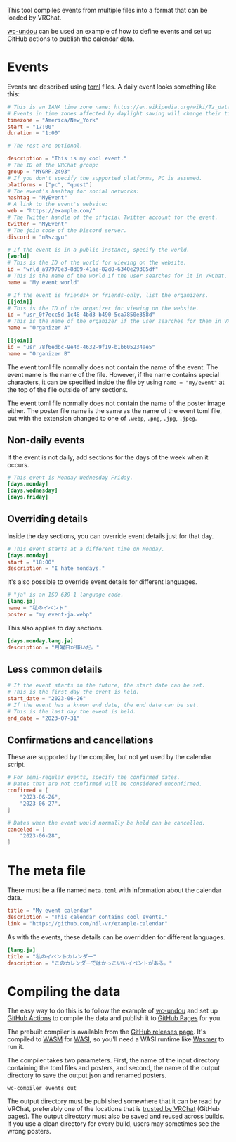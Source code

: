 This tool compiles events from multiple files into a format that can be loaded by VRChat.

[wc-undou] can be used an example of how to define events and set up GitHub actions to publish the calendar data.

[wc-undou]: https://github.com/nil-vc/wc-undou

# Events

Events are described using [toml] files. A daily event looks something like this:

```toml
# This is an IANA time zone name: https://en.wikipedia.org/wiki/Tz_database
# Events in time zones affected by daylight saving will change their times accordingly.
timezone = "America/New_York"
start = "17:00"
duration = "1:00"

# The rest are optional.

description = "This is my cool event."
# The ID of the VRChat group:
group = "MYGRP.2493"
# If you don't specify the supported platforms, PC is assumed.
platforms = ["pc", "quest"]
# The event's hashtag for social networks:
hashtag = "MyEvent"
# A link to the event's website:
web = "https://example.com/"
# The Twitter handle of the official Twitter account for the event.
twitter = "MyEvent"
# The join code of the Discord server.
discord = "nRszqyu"

# If the event is in a public instance, specify the world.
[world]
# This is the ID of the world for viewing on the website.
id = "wrld_a97970e3-8d89-41ae-82d8-6340e29385df"
# This is the name of the world if the user searches for it in VRChat.
name = "My event world"

# If the event is friends+ or friends-only, list the organizers.
[[join]]
# This is the ID of the organizer for viewing on the website.
id = "usr_0f7ecc5d-1c48-4bd3-b490-5ca7850e358d"
# This is the name of the organizer if the user searches for them in VRChat.
name = "Organizer A"

[[join]]
id = "usr_78f6edbc-9e4d-4632-9f19-b1b605234ae5"
name = "Organizer B"
```

The event toml file normally does not contain the name of the event. The event name is the name of the file. However, if the name contains special characters, it can be specified inside the file by using `name = "my/event"` at the top of the file outside of any sections.

The event toml file normally does not contain the name of the poster image either. The poster file name is the same as the name of the event toml file, but with the extension changed to one of `.webp`, `.png`, `.jpg`, `.jpeg`.

[toml]: https://toml.io/

## Non-daily events

If the event is not daily, add sections for the days of the week when it occurs.

```toml
# This event is Monday Wednesday Friday.
[days.monday]
[days.wednesday]
[days.friday]
```

## Overriding details

Inside the day sections, you can override event details just for that day.

```toml
# This event starts at a different time on Monday.
[days.monday]
start = "18:00"
description = "I hate mondays."
```

It's also possible to override event details for different languages.

```toml
# "ja" is an ISO 639-1 language code.
[lang.ja]
name = "私のイベント"
poster = "my event-ja.webp"
```

This also applies to day sections.

```toml
[days.monday.lang.ja]
description = "月曜日が嫌いだ。"
```

## Less common details

```toml
# If the event starts in the future, the start date can be set.
# This is the first day the event is held.
start_date = "2023-06-26"
# If the event has a known end date, the end date can be set.
# This is the last day the event is held.
end_date = "2023-07-31"
```

## Confirmations and cancellations

These are supported by the compiler, but not yet used by the calendar script.

```toml
# For semi-regular events, specify the confirmed dates.
# Dates that are not confirmed will be considered unconfirmed.
confirmed = [
    "2023-06-26",
    "2023-06-27",
]

# Dates when the event would normally be held can be cancelled.
canceled = [
    "2023-06-28",
]
```

# The meta file

There must be a file named `meta.toml` with information about the calendar data.

```toml
title = "My event calendar"
description = "This calendar contains cool events."
link = "https://github.com/nil-vr/example-calendar"
```

As with the events, these details can be overridden for different languages.

```toml
[lang.ja]
title = "私のイベントカレンダー"
description = "このカレンダーではかっこいいイベントがある。"
```

# Compiling the data

The easy way to do this is to follow the example of [wc-undou] and set up [GitHub Actions] to compile the data and publish it to [GitHub Pages] for you.

[GitHub Actions]: https://docs.github.com/actions
[GitHub Pages]: https://docs.github.com/pages

The prebuilt compiler is available from the [GitHub releases page]. It's compiled to [WASM] for [WASI], so you'll need a WASI runtime like [Wasmer] to run it.

[GitHub releases page]: https://github.com/nil-vr/wc-compiler/releases
[WASM]: https://webassembly.org/
[WASI]: https://wasi.dev/
[Wasmer]: https://wasmer.io/

The compiler takes two parameters. First, the name of the input directory containing the toml files and posters, and second, the name of the output directory to save the output json and renamed posters.

```
wc-compiler events out
```

The output directory must be published somewhere that it can be read by VRChat, preferably one of the locations that is [trusted by VRChat][string-loading] (GitHub pages). The output directory must also be saved and reused across builds. If you use a clean directory for every build, users may sometimes see the wrong posters.

[string-loading]: https://creators.vrchat.com/worlds/udon/string-loading/
